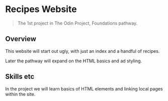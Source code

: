 # Recipes Website

> The 1st project in The Odin Project, Foundations pathway.

## Overview

This website will start out ugly, with just an index and a handful of recipes.

Later the pathway will expand on the HTML basics and ad styling.

## Skills etc

In the project we will learn basics of HTML elements and linking local pages within the site.